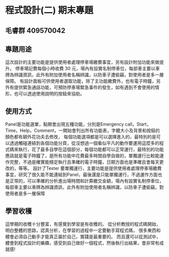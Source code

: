 # 程式設計(二) 期末專題
## 毛睿群 409570042 

## 專題用途
這次設計的主要功能是提供使用者處理停車場繳費事宜，另有設計附加功能來做提升。
停車場記費每個小時收費 30 元，場內有設實名制停車位，每部車主要以車牌為辨識資訊，此外有附加使用者名稱辨識，以防車子遭偷竊，對使用者是多一層保障。
有設計面板可供使用者選取功能，除了主功能繳費外，也有電子時鐘，另外有提供緊急通話功能，可預防停車場緊急事件的發生，如有遇到不會使用的情形，也可以透過使用說明的按鈕來協助。

## 使用方式
Panel是功能選單，點開會出現五種功能，分別是Emergency call，Start，Time，Help，Comment，一開始會列出所有功能表，字體大小及背景和按鈕的顏色都有額外花功夫去修改， 每個功能選項都是可以選擇進入的，最特別的是可以透過觸碰連結到各個功能分頁，從沒想過一個看似平凡的動作要運用這麼多的程式碼來執行，花了最多自學在這個部分，每個功能都可以正常運行，最特別的功能應該就是電子時鐘了，是所有功能中花費最多時間自學自做的，單獨運行比較能運作完整，不過是確實能穩定執行且準確的電子時鐘，日期方面也是準確且會每天更改的，等等。 設計了Tester 要單獨運行，主要功能是提供使用者處理停車場繳費事宜，研究了很久能不能連結到Panel，最後還是只能單獨運行，不過運作方面也是正常的，可以準確的分析進出場時間和計算繳交金額，場內有設實名制停車位，每部車主要以車牌為辨識資訊，此外有附加使用者名稱辨識，以防車子遭偷竊，對使用者是多一層保障
## 學習收穫
這學期的收穫十分豐富，有感覺到學習是有收穫的。
從分析教授的程式碼開始，明白整體的思路，認真分析，在學習的過程中一定要動手寫程式碼，
很多東西和體會必須自己動手才能真正屬於自己，實踐是最重要的。
而且還可以從測試中，體會到程式設計的樂趣，感受到自己做好一個程式，然後執行出結果，會非常有成就感!

